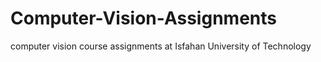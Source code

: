 # Computer-Vision-Assignments
computer vision course assignments at Isfahan University of Technology
